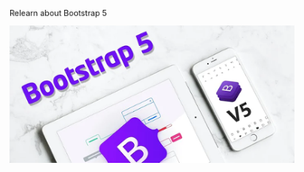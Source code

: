 Relearn about Bootstrap 5

![alt text](https://github.com/muhammad-dimass/BELABOTS/blob/main/img/bootstrap-readme.png?raw=true)
